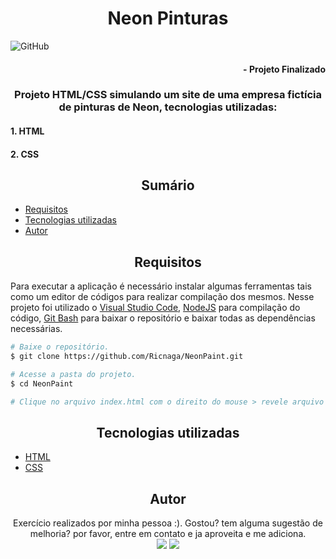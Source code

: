 # <div align="center"> Neon Pinturas </div>
![GitHub](https://img.shields.io/github/license/Ricnaga/NeonPaint)
#### <div align="right">- Projeto Finalizado <div>

### <div align="center"> Projeto HTML/CSS simulando um site de uma empresa fictícia de pinturas de Neon, tecnologias utilizadas: </div>

#### 1. HTML
#### 2. CSS

## <div align="center"> Sumário </div>
<!--ts-->
   - [Requisitos](#<div-align="center">Requisitos</div>)
   - [Tecnologias utilizadas](#<div-align="center">Tecnologias-utilizadas</div>)
   - [Autor](#<div-align="center">Autor</div>)
<!--te-->
## <div align="center">Requisitos</div>
Para executar a aplicação é necessário instalar algumas ferramentas tais como um editor de códigos para realizar compilação dos mesmos. Nesse projeto foi utilizado o [Visual Studio Code](https://code.visualstudio.com/), [NodeJS](https://nodejs.org/en/) para compilação do código, [Git Bash](https://gitforwindows.org/) para baixar o repositório e baixar todas as dependências necessárias. 

```bash
# Baixe o repositório.
$ git clone https://github.com/Ricnaga/NeonPaint.git

# Acesse a pasta do projeto.
$ cd NeonPaint

# Clique no arquivo index.html com o direito do mouse > revele arquivo no explorador e execute o mesmo.
```

##  <div align="center">Tecnologias utilizadas</div>
- [HTML](https://www.w3.org/html/)
- [CSS](https://www.w3.org/Style/CSS/)


## <div align="center">Autor</div>
<div align="center">Exercício realizados por minha pessoa :).
Gostou? tem alguma sugestão de melhoria? por favor, entre em contato e ja aproveita e me adiciona.<br>
<a href="https://www.linkedin.com/in/ricardo-nagatomy-56553254"><img src="https://img.shields.io/badge/-RicardoNaga-blue?style=flat-square&logo=Linkedin&logoColor=white"></a>
<a href="https://app.rocketseat.com.br/me/ricardo-nagatomy-08130"><img src="https://img.shields.io/badge/-Rocketseat-000?style=flat-square&logo=&logoColor=white"></a>
</div>

